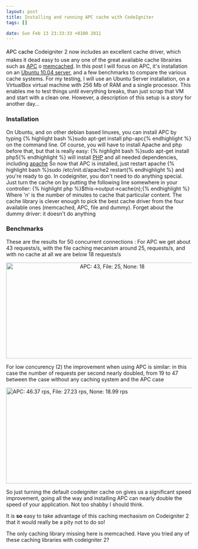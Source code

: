 ```yaml
--- 
layout: post
title: Installing and running APC cache with CodeIgniter
tags: []

date: Sun Feb 13 23:33:33 +0100 2011
---
```

<span style="color: #000000; line-height: 27px;">APC cache</span> Codeigniter 2 now includes an excellent cache driver, which makes it dead easy to use any one of the great available cache librairies such as <a href="http://php.net/apc">APC</a> o <a href="http://www.memcached.org/">memcached</a>. In this post I will focus on APC, it's installation on an <a href="/?p=193">Ubuntu 10.04 server</a>, and a few benchmarks to compare the various cache systems.  For my testing, I will use an Ubuntu Server installation, on a VirtualBox virtual machine with 256 Mb of RAM and a single processor. This enables me to test things until everything breaks, than just scrap that VM and start with a clean one. However, a description of this setup is a story for another day...
<h3>Installation</h3>
On Ubuntu, and on other debian based linuxes, you can install APC by typing {% highlight bash %}sudo apt-get install php-apc{% endhighlight %} on the command line. Of course, you will have to install Apache and php before that, but that is really easy: {% highlight bash %}sudo apt-get install php5{% endhighlight %} will install <a href="http://php.net">PHP</a> and all needed dependencies, including <a href="http://apache.org">apache</a> So now that APC is installed, just restart apache {% highlight bash %}sudo /etc/init.d/apache2 restart{% endhighlight %} and you're ready to go.  In codeigniter, you don't need to do anything special. Just turn the cache on by putting the following line somewhere in your controller:  {% highlight php %}$this-&gt;output-&gt;cache(n);{% endhighlight %} Where 'n' is the number of minutes to cache that particular content.  The cache library is clever enough to pick the best cache driver from the four available ones (memcached, APC, file and dummy). Forget about the dummy driver: it doesn't do anything
<h3>Benchmarks</h3>
These are the results for 50 concurrent connections : For APC we get about 43 requests/s, with the file caching mecanism around 25, requests/s, and with no cache at all we are below 18 requests/s
<p style="text-align: center;"><a href="http://cdn.jfoucher.com/uploads/2011/02/chart22.png"><img class="aligncenter size-full wp-image-387" title="Codeigniter APC cache benchmark" src="http://cdn.jfoucher.com/uploads/2011/02/chart22.png" alt="APC: 43, File: 25, None: 18 " width="560" height="260" /></a></p>
<p style="text-align: left;">For low concurency (2) the improvement when using APC is similar: in this case the number of requests per second nearly doubled, from 19 to 47 between the case without any caching system and the APC case</p>
<p style="text-align: left;"><a href="http://cdn.jfoucher.com/uploads/2011/02/chart2.png"><img class="aligncenter size-full wp-image-383" title="Codeigniter cache benchmark: low concurency" src="http://cdn.jfoucher.com/uploads/2011/02/chart2.png" alt="APC: 46.37 rps, File: 27.23 rps, None: 18.99 rps" width="560" height="260" /></a></p>
<p style="text-align: left;">So just turning the default codeigniter cache on gives us a significant speed improvement, going all the way and installing APC can nearly double the speed of your application. Not too shabby I should think.</p>
<p style="text-align: left;">It is <strong>so</strong> easy to take advantage of this caching mechasism on Codeigniter 2 that it would really be a pity not to do so!</p>
<p style="text-align: left;">The only caching library missing here is memcached. Have you tried any of these caching libraries with codeigniter 2?</p>
<p style="text-align: left;"></p><p>
</p>
<p></p>
